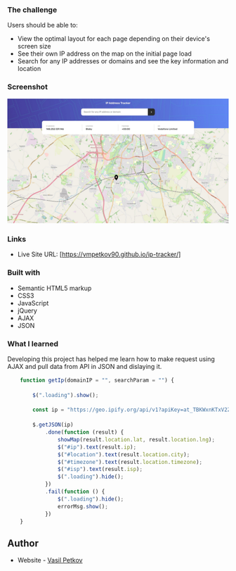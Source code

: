 ### The challenge

Users should be able to:

- View the optimal layout for each page depending on their device's screen size
- See their own IP address on the map on the initial page load
- Search for any IP addresses or domains and see the key information and location

### Screenshot

![](./screenshot.jpg)


### Links

- Live Site URL: [https://vmpetkov90.github.io/ip-tracker/]


### Built with

- Semantic HTML5 markup
- CSS3
- JavaScript
- jQuery
- AJAX
- JSON


### What I learned

Developing this project has helped me learn how to make request using AJAX and pull data from API in JSON and dislaying it.

```js
    function getIp(domainIP = "", searchParam = "") {

        $(".loading").show();

        const ip = "https://geo.ipify.org/api/v1?apiKey=at_TBKWxnKTxV2ZdHvGovxxkctmjm5zv" + domainIP + searchParam;

        $.getJSON(ip)
            .done(function (result) {
                showMap(result.location.lat, result.location.lng);
                $("#ip").text(result.ip);
                $("#location").text(result.location.city);
                $("#timezone").text(result.location.timezone);
                $("#isp").text(result.isp);
                $(".loading").hide();
            })
            .fail(function () {
                $(".loading").hide();
                errorMsg.show();
            })
    }
```


## Author

- Website - [Vasil Petkov](https://www.vasilpetkov.com)
